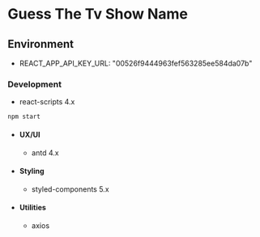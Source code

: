 # Guess The Tv Show Name

## Environment

- REACT_APP_API_KEY_URL: "00526f9444963fef563285ee584da07b"

### Development

- react-scripts 4.x

`npm start`

- #### UX/UI

  - antd 4.x

- #### Styling

  - styled-components 5.x

- #### Utilities

  - axios
